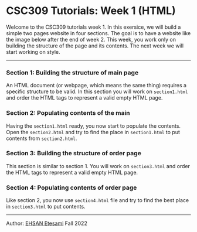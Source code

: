 # CSC309 Tutorials: Week 1 (HTML)
Welcome to the CSC309 tutorials week 1. In this exersice, we will build a simple two pages website in four sections. The goal is to have a website like the image below after the end of week 2. This week, you work only on building the structure of the page and its contents. The next week we will start working on style.  



---
### Section 1: Building the structure of main page
An HTML document (or webpage, which means the same thing) requires a specific structure to be valid. In this section you will work on `section1.html` and order the HTML tags to represent a valid empty HTML page. 

### Section 2: Populating contents of the main
Having the `section1.html` ready, you now start to populate the contents. Open the `section2.html` and try to find the place in `section1.html` to put contents from `section2.html`. 

### Section 3: Building the structure of order page
This section is similar to section 1. You will work on `section3.html` and order the HTML tags to represent a valid empty HTML page. 

### Section 4: Populating contents of order page
Like section 2, you now use `section4.html` file and try to find the best place in `section3.html` to put contents.

---
Author: [EHSAN Etesami](https://etesami.github.io)
Fall 2022